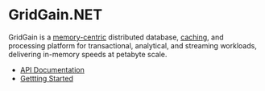 # GridGain.NET

GridGain is a [memory-centric](https://www.gridgain.com/docs/latest/developers-guide/memory-centric-storage) distributed database, 
[caching](https://www.gridgain.com/docs/latest/developers-guide/key-value-api/basic-cache-operations), and processing platform for transactional, analytical, 
and streaming workloads, delivering in-memory speeds at petabyte scale.

* [API Documentation](api/)
* [Gettting Started](https://www.gridgain.com/docs/latest/getting-started/concepts)